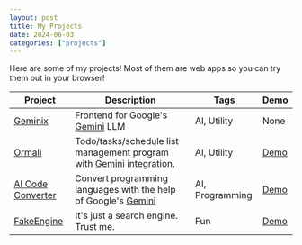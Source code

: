 ```yaml
---
layout: post
title: My Projects
date: 2024-06-03
categories: ["projects"]
---
```


Here are some of my projects! Most of them are web apps so you can try them out in your browser!

| Project | Description | Tags | Demo |
|---|---|---|---|
| [Geminix](https://github.com/theonlyasdk/geminix) | Frontend for Google's [Gemini](https://gemini.google.com/) LLM | AI, Utility | None |
| [Ormali](https://github.com/theonlyasdk/ormali) | Todo/tasks/schedule list management program with [Gemini](https://gemini.google.com/) integration. | AI, Utility | [Demo](https://theonlyasdk.github.io/ormali/) |
| [AI Code Converter](https://theonlyasdk.github.io/ai-code-converter/) | Convert programming languages with the help of Google's [Gemini](https://gemini.google.com/) | AI, Programming | [Demo](https://theonlyasdk.github.io/ai-code-converter) |
| [FakeEngine](https://github.com/theonlyasdk/fake-engine/) | It's just a search engine. Trust me. | Fun | [Demo](https://theonlyasdk.github.io/fake-engine/) |